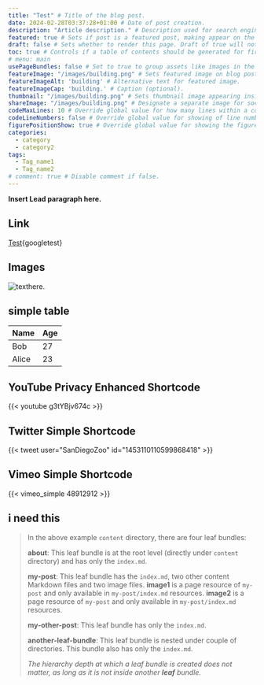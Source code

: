 ```yaml
---
title: "Test" # Title of the blog post.
date: 2024-02-28T03:37:28+01:00 # Date of post creation.
description: "Article description." # Description used for search engine.
featured: true # Sets if post is a featured post, making appear on the home page side bar.
draft: false # Sets whether to render this page. Draft of true will not be rendered.
toc: true # Controls if a table of contents should be generated for first-level links automatically.
# menu: main
usePageBundles: false # Set to true to group assets like images in the same folder as this post.
featureImage: "/images/building.png" # Sets featured image on blog post.
featureImageAlt: 'building' # Alternative text for featured image.
featureImageCap: 'building.' # Caption (optional).
thumbnail: "/images/building.png" # Sets thumbnail image appearing inside card on homepage.
shareImage: "/images/building.png" # Designate a separate image for social media sharing.
codeMaxLines: 10 # Override global value for how many lines within a code block before auto-collapsing.
codeLineNumbers: false # Override global value for showing of line numbers within code block.
figurePositionShow: true # Override global value for showing the figure label.
categories:
  - category
  - category2
tags:
  - Tag_name1
  - Tag_name2
# comment: true # Disable comment if false.
---
```


**Insert Lead paragraph here.**

## Link

[Test](http://www.google.com){googletest}

## Images

![texthere](/images/dollar.png "althere").

## simple table

   Name | Age
--------|------
    Bob | 27
  Alice | 23

## YouTube Privacy Enhanced Shortcode

{{< youtube g3tYBjv674c >}}

## Twitter Simple Shortcode

{{< tweet user="SanDiegoZoo" id="1453110110599868418" >}}

## Vimeo Simple Shortcode

{{< vimeo_simple 48912912 >}}

## i need this

<blockquote [Element: blockquote]>

In the above example `content` directory, there are four leaf
bundles:

**about**: This leaf bundle is at the root level (directly under
    `content` directory) and has only the `index.md`.

**my-post**: This leaf bundle has the `index.md`, two other content
    Markdown files and two image files. **image1** is a page resource of `my-post`
    and only available in `my-post/index.md` resources. **image2** is a page resource of `my-post`
    and only available in `my-post/index.md` resources.

**my-other-post**: This leaf bundle has only the `index.md`.

**another-leaf-bundle**: This leaf bundle is nested under couple of
    directories. This bundle also has only the `index.md`.

_The hierarchy depth at which a leaf bundle is created does not matter,
as long as it is not inside another **leaf** bundle._
</blockquote>
